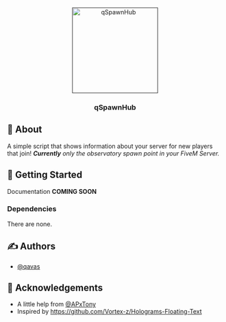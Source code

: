 <p align="center">
  <a href="" rel="noopener">
 <img width=200px height=200px src="https://i.imgur.com/Xen2no3.png" alt="qSpawnHub"></a>
</p>

<h3 align="center">qSpawnHub</h3>

## 🧐 About <a name = "about"></a>
A simple script that shows information about your server for new players that join! 
***Currently** only the observatory spawn point in your FiveM Server.*

## 🏁 Getting Started <a name = "getting_started"></a>
Documentation **COMING SOON**

### Dependencies
There are none.

## ✍️ Authors <a name = "authors"></a>
- [@qavas](https://github.com/qavas)


## 🎉 Acknowledgements <a name = "acknowledgement"></a>
- A little help from [@APxTony](https://github.com/apxtony)
- Inspired by https://github.com/Vortex-z/Holograms-Floating-Text
